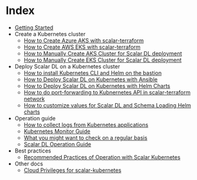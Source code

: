 # Index

* [Getting Started](./GettingStarted.md)
* Create a Kubernetes cluster
  * [How to Create Azure AKS with scalar-terraform](./AKSScalarTerraformDeploymentGuide.md)
  * [How to Create AWS EKS with scalar-terraform](./EKSScalarTerraformDeploymentGuide.md)
  * [How to Manually Create AKS Cluster for Scalar DL deployment](./AKSManualDeploymentGuide.md)
  * [How to Manually Create EKS Cluster for Scalar DL deployment](./EKSManualDeploymentGuide.md)
* Deploy Scalar DL on a Kubernetes cluster
  * [How to install Kubernetes CLI and Helm on the bastion](./PrepareBastionTool.md)
  * [How to Deploy Scalar DL on Kubernetes with Ansible](./DeployScalarDLAnsible.md)
  * [How to Deploy Scalar DL on Kubernetes with Helm Charts](./DeployScalarDLHelm.md)
  * [How to do port-forwarding to Kubnernetes API in scalar-terraform network](./PortForwardingToK8sAPIInScalarTerraformNetwork.md)
  * [How to customize values for Scalar DL and Schema Loading Helm charts](./HelmValuesFiles.md)
* Operation guide
  * [How to collect logs from Kubernetes applications](./K8sLogCollectionGuide.md)
  * [Kubernetes Monitor Guide](./K8sMonitorGuide.md)
  * [What you might want to check on a regular basis](./RegularCheck.md)
  * [Scalar DL Operation Guide](./ScalarDLOperationGuide.md)
* Best practices
  * [Recommended Practices of Operation with Scalar Kubernetes](./BestPracticeGuide.md)
* Other docs
  * [Cloud Privileges for scalar-kubernetes](./CloudPrivileges.md)
